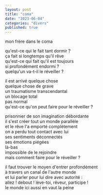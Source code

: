 ```yaml
---
layout: post
title: "coma"
date: "2023-06-04"
categories: "divers"
published: true
---
```


mon frère dans le coma  

qu'est-ce qui le fait tant dormir ?  
ça fait si longtemps qu'il rêve  
qu'est-ce qui fait qu'il est toujours  
si profondément endormi ?  
quelqu'un va-t-il le réveiller ?  

il est arrivé quelque chose  
quelque chose de grave  
un traumatisme transcendantal  
un blocage total  
pas normal  
qu'est-ce qu'on peut faire pour le réveiller ?  

prisonnier de son imagination débordante  
il s'est créer tout un monde parallèle  
et le rêve l'a emporté complètement  
on a perdu tout contact avec lui  
ses sentiments déconnectés  
ses émotions piégées  
là-bas  
impossible de le rejoindre  
mais comment faire pour le réveiller ?  

il faut trouver le moyen d'entrer profondément  
à travers un canal de l'autre monde  
et lui parler pour lui dire avec autorité :  
allez ! debout ! lève-toi, rêveur, participe !  
le monde ici aussi en vaut la peine  
